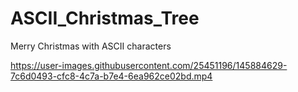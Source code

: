 # ASCII_Christmas_Tree
Merry Christmas with ASCII characters


https://user-images.githubusercontent.com/25451196/145884629-7c6d0493-cfc8-4c7a-b7e4-6ea962ce02bd.mp4

